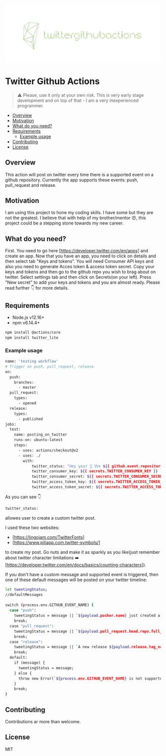 ![twittergithubaction logo](img/tgalogo.png)
# Twitter Github Actions

> :warning: Please, use it only at your own risk. This is very early stage development and on top of that - I am a very inexperienced programmer.

<!-- toc -->

- [Overview](#overview)
- [Motivation](#motivation)
- [What do you need?](#what-do-you-need)
- [Requirements](#requirements)
  * [Example usage](#example-usage)
- [Contributing](#contributing)
- [License](#license)

<!-- tocstop -->

## Overview

This action will post on twitter every time there is a supported event on a github repository. 
Currently the app supports these events: push, pull_request and release.

## Motivation

I am using this project to hone my coding skills. I have some but they are not the greatest. I believe that with help of my brother/mentor :heart_eyes:, this project could be a stepping stone towards my new career.

## What do you need?

First. You need to go here [https://developer.twitter.com/en/apps] and create an app.
Now that you have an app, you need to click on details and then select tab "Keys and tokens".
You will need Consumer API keys and also you need to generate Acces token & access token secret.
Copy your keys and tokens and then go to the github repo you wish to brag about on twitter. Select settings tab and then click on Secrets(on your left).
Press "New secret" to add your keys and tokens and you are almost ready. 
Please read further :point_down: for more details.

## Requirements

* Node.js v12.16+
* npm v6.14.4+

```sh
npm install @actions/core
npm install twitter_lite
```

### Example usage

```sh
name: 'testing workflow'
# Trigger on push, pull_request, release
on: 
  push:
    branches:
      - master
  pull_request:
    types:
      - opened
  release:
    types: 
      - published
jobs:
  test:
    name: posting_on_twitter
    runs-on: ubuntu-latest
    steps:
      - uses: actions/checkout@v2
      - uses: ./
        with:
            twitter_status: "ℍ𝕖𝕪 𝕪𝕠𝕦! 👋 𝕎𝕖 ${{ github.event.repository.owner.name}} 𝕙𝕒𝕧𝕖 𝕒 𝕟𝕖𝕨 𝕔𝕠𝕞𝕞𝕚𝕥 𝕚𝕟 𝕥𝕙𝕖 𝕞𝕒𝕤𝕥𝕖𝕣 𝕓𝕣𝕒𝕟𝕔𝕙 🥳 \n 𝕀𝕥𝕤 𝕟𝕒𝕞𝕖 𝕚𝕤 ${{ github.event.commits[0].message }} 😱 \n ℂ𝕙𝕖𝕔𝕜 𝕚𝕥 𝕠𝕦𝕥 𝕙𝕖𝕣𝕖 👇 \n ${{ github.event.commits[0].url }}"
            twitter_consumer_key: ${{ secrets.TWITTER_CONSUMER_KEY }} 
            twitter_consumer_secret: ${{ secrets.TWITTER_CONSUMER_SECRET }} 
            twitter_access_token_key: ${{ secrets.TWITTER_ACCESS_TOKEN_KEY }} 
            twitter_access_token_secret: ${{ secrets.TWITTER_ACCESS_TOKEN_SECRET }} 
```

As you can see :point_down:
```sh
twitter_status:
```
allowes user to create a custom twitter post.

I used these two websites:
* [https://lingojam.com/TwitterFonts] 
* [https://www.piliapp.com.twitter-symbols/]

to create my post.
Go nuts and make it as sparkly as you like(just remember about twitter character limitations :arrow_right: [https://developer.twitter.com/en/docs/basics/counting-characters]). 

If you don't have a custom message and supported event is triggered, then one of these default messages will be posted on your twitter timeline:
```sh
let tweetingStatus;
//defaultMessages

switch (process.env.GITHUB_EVENT_NAME) {
  case "push":
    tweetingStatus = message || `${payload.pusher.name} just created a commit to ${payload.repository.full_name}. More details are available here: ${payload.commits[0].url}`;
    break;
  case "pull_request":
    tweetingStatus = message || `${payload.pull_request.head.repo.full_name} just created a pull request: ${payload.pull_request.title}. More info is available here: ${payload.pull_request.html_url}`;
    break;
  case "release":
    tweetingStatus = message || `A new release ${payload.release.tag_name} in ${payload.repository.full_name}. More details are available here ${payload.release.html_url}`;
    break;
  default:
    if (message) {
      tweetingStatus = message;
    } else {
      throw new Error(`${process.env.GITHUB_EVENT_NAME} is not supported with default message. Provide custom message using tweeter_status input parameter.`);
    }
    break;
}
```
## Contributing

Contributions ar more than welcome.

## License

MIT